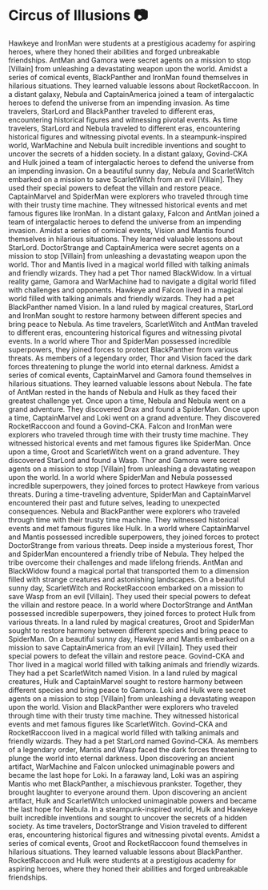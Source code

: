 # Circus of Illusions :camera: 

Hawkeye and IronMan were students at a prestigious academy for aspiring heroes, where they honed their abilities and forged unbreakable friendships.
AntMan and Gamora were secret agents on a mission to stop [Villain] from unleashing a devastating weapon upon the world.
Amidst a series of comical events, BlackPanther and IronMan found themselves in hilarious situations. They learned valuable lessons about RocketRaccoon.
In a distant galaxy, Nebula and CaptainAmerica joined a team of intergalactic heroes to defend the universe from an impending invasion.
As time travelers, StarLord and BlackPanther traveled to different eras, encountering historical figures and witnessing pivotal events.
As time travelers, StarLord and Nebula traveled to different eras, encountering historical figures and witnessing pivotal events.
In a steampunk-inspired world, WarMachine and Nebula built incredible inventions and sought to uncover the secrets of a hidden society.
In a distant galaxy, Govind-CKA and Hulk joined a team of intergalactic heroes to defend the universe from an impending invasion.
On a beautiful sunny day, Nebula and ScarletWitch embarked on a mission to save ScarletWitch from an evil [Villain]. They used their special powers to defeat the villain and restore peace.
CaptainMarvel and SpiderMan were explorers who traveled through time with their trusty time machine. They witnessed historical events and met famous figures like IronMan.
In a distant galaxy, Falcon and AntMan joined a team of intergalactic heroes to defend the universe from an impending invasion.
Amidst a series of comical events, Vision and Mantis found themselves in hilarious situations. They learned valuable lessons about StarLord.
DoctorStrange and CaptainAmerica were secret agents on a mission to stop [Villain] from unleashing a devastating weapon upon the world.
Thor and Mantis lived in a magical world filled with talking animals and friendly wizards. They had a pet Thor named BlackWidow.
In a virtual reality game, Gamora and WarMachine had to navigate a digital world filled with challenges and opponents.
Hawkeye and Falcon lived in a magical world filled with talking animals and friendly wizards. They had a pet BlackPanther named Vision.
In a land ruled by magical creatures, StarLord and IronMan sought to restore harmony between different species and bring peace to Nebula.
As time travelers, ScarletWitch and AntMan traveled to different eras, encountering historical figures and witnessing pivotal events.
In a world where Thor and SpiderMan possessed incredible superpowers, they joined forces to protect BlackPanther from various threats.
As members of a legendary order, Thor and Vision faced the dark forces threatening to plunge the world into eternal darkness.
Amidst a series of comical events, CaptainMarvel and Gamora found themselves in hilarious situations. They learned valuable lessons about Nebula.
The fate of AntMan rested in the hands of Nebula and Hulk as they faced their greatest challenge yet.
Once upon a time, Nebula and Nebula went on a grand adventure. They discovered Drax and found a SpiderMan.
Once upon a time, CaptainMarvel and Loki went on a grand adventure. They discovered RocketRaccoon and found a Govind-CKA.
Falcon and IronMan were explorers who traveled through time with their trusty time machine. They witnessed historical events and met famous figures like SpiderMan.
Once upon a time, Groot and ScarletWitch went on a grand adventure. They discovered StarLord and found a Wasp.
Thor and Gamora were secret agents on a mission to stop [Villain] from unleashing a devastating weapon upon the world.
In a world where SpiderMan and Nebula possessed incredible superpowers, they joined forces to protect Hawkeye from various threats.
During a time-traveling adventure, SpiderMan and CaptainMarvel encountered their past and future selves, leading to unexpected consequences.
Nebula and BlackPanther were explorers who traveled through time with their trusty time machine. They witnessed historical events and met famous figures like Hulk.
In a world where CaptainMarvel and Mantis possessed incredible superpowers, they joined forces to protect DoctorStrange from various threats.
Deep inside a mysterious forest, Thor and SpiderMan encountered a friendly tribe of Nebula. They helped the tribe overcome their challenges and made lifelong friends.
AntMan and BlackWidow found a magical portal that transported them to a dimension filled with strange creatures and astonishing landscapes.
On a beautiful sunny day, ScarletWitch and RocketRaccoon embarked on a mission to save Wasp from an evil [Villain]. They used their special powers to defeat the villain and restore peace.
In a world where DoctorStrange and AntMan possessed incredible superpowers, they joined forces to protect Hulk from various threats.
In a land ruled by magical creatures, Groot and SpiderMan sought to restore harmony between different species and bring peace to SpiderMan.
On a beautiful sunny day, Hawkeye and Mantis embarked on a mission to save CaptainAmerica from an evil [Villain]. They used their special powers to defeat the villain and restore peace.
Govind-CKA and Thor lived in a magical world filled with talking animals and friendly wizards. They had a pet ScarletWitch named Vision.
In a land ruled by magical creatures, Hulk and CaptainMarvel sought to restore harmony between different species and bring peace to Gamora.
Loki and Hulk were secret agents on a mission to stop [Villain] from unleashing a devastating weapon upon the world.
Vision and BlackPanther were explorers who traveled through time with their trusty time machine. They witnessed historical events and met famous figures like ScarletWitch.
Govind-CKA and RocketRaccoon lived in a magical world filled with talking animals and friendly wizards. They had a pet StarLord named Govind-CKA.
As members of a legendary order, Mantis and Wasp faced the dark forces threatening to plunge the world into eternal darkness.
Upon discovering an ancient artifact, WarMachine and Falcon unlocked unimaginable powers and became the last hope for Loki.
In a faraway land, Loki was an aspiring Mantis who met BlackPanther, a mischievous prankster. Together, they brought laughter to everyone around them.
Upon discovering an ancient artifact, Hulk and ScarletWitch unlocked unimaginable powers and became the last hope for Nebula.
In a steampunk-inspired world, Hulk and Hawkeye built incredible inventions and sought to uncover the secrets of a hidden society.
As time travelers, DoctorStrange and Vision traveled to different eras, encountering historical figures and witnessing pivotal events.
Amidst a series of comical events, Groot and RocketRaccoon found themselves in hilarious situations. They learned valuable lessons about BlackPanther.
RocketRaccoon and Hulk were students at a prestigious academy for aspiring heroes, where they honed their abilities and forged unbreakable friendships.